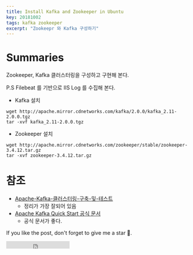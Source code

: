 ```yaml
---
title: Install Kafka and Zookeeper in Ubuntu
key: 20181002
tags: kafka zookeeper
excerpt: "Zookeepr 와 Kafka 구성하기"
---
```


# Summaries

Zookeeper, Kafka 클러스터링을 구성하고 구현해 본다.

P.S Filebeat 를 기반으로 IIS Log 를 수집해 본다.

<!--more-->

- Kafka 설치

```
wget http://apache.mirror.cdnetworks.com/kafka/2.0.0/kafka_2.11-2.0.0.tgz
tar -xvf kafka_2.11-2.0.0.tgz
```


- Zookeeper 설치

```
wget http://apache.mirror.cdnetworks.com/zookeeper/stable/zookeeper-3.4.12.tar.gz
tar -xvf zookeeper-3.4.12.tar.gz
```


# 참조

- [Apache-Kafka-클러스터링-구축-및-테스트][1]
  - 정리가 가장 잘되어 있음
- [Apache Kafka Quick Start 공식 문서][5]
  - 공식 문서가 좋다.

<!-- References Link -->

<!--
This is a sample code to write down reference link in markdown document.
[1]: https://docs.docker.com/compose/django/ "compose django"
-->
[1]: https://vivi-world.tistory.com/entry/0-ElasticSearch-FileBeat-Kafka-%EA%B8%B0%EB%B3%B8-%EC%84%A4%EC%B9%98-%EB%B0%8F-%EC%97%B0%EB%8F%99 "ELK FileBeat and Kafka"
[2]: https://devops.profitbricks.com/tutorials/install-and-configure-apache-kafka-on-ubuntu-1604-1/ "Install and Configure Apache Kafka on Ubuntu 16.04"
<!-- Images Reference Links -->
[3]: http://programist.tistory.com/entry/Apache-Kafka-%ED%81%B4%EB%9F%AC%EC%8A%A4%ED%84%B0%EB%A7%81-%EA%B5%AC%EC%B6%95-%EB%B0%8F-%ED%85%8C%EC%8A%A4%ED%8A%B8 "Apache-Kafka-클러스터링-구축-및-테스트"
[4]: https://taetaetae.github.io/2017/11/02/what-is-kafka/ "what-is-kafka"
[5]: http://kafka.apache.org/quickstart "Apache Kafka Quick Start"
<!--
When you use image link just put it on the document.

![kibana 모니터링 화면][kibana-monitoring]

This is sample code to embed an image in markdown document.s
[kibana-monitoring]: /assets/img/2018-10-02-Setup-ElasticSearch-and-Kibana/kibana-cluster-overview.png
-->




<!-- End of Documents -->


If you like the post, don't forget to give me a star :star2:.

<iframe src="https://ghbtns.com/github-btn.html?user=code-machina&repo=code-machina.github.io&type=star&count=true"  frameborder="0" scrolling="0" width="170px" height="20px"></iframe>
